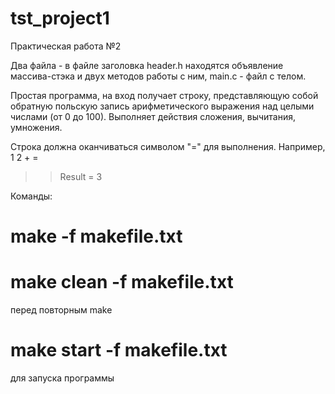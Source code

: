 # tst_project1
Практическая работа №2

Два файла - в файле заголовка header.h находятся объявление массива-стэка и двух методов работы с ним, main.c - файл с телом.

Простая программа, на вход получает строку, представляющую собой обратную польскую запись арифметического выражения над целыми числами (от 0 до 100). Выполняет действия сложения, вычитания, умножения.

Строка должна оканчиваться символом "=" для выполнения.
Например, 1 2 + =
>> Result = 3

Команды:

# make -f makefile.txt

# make clean -f makefile.txt
перед повторным make

# make start -f makefile.txt
для запуска программы
